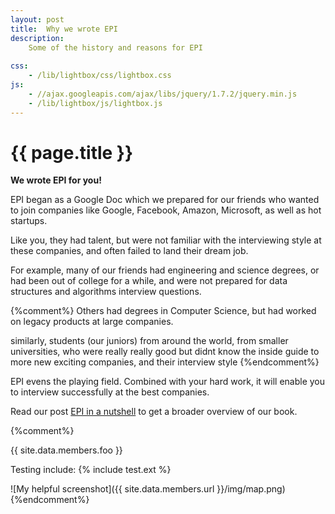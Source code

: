 ```yaml
---
layout: post
title:  Why we wrote EPI
description:
    Some of the history and reasons for EPI
    
css:
    - /lib/lightbox/css/lightbox.css
js:
    - //ajax.googleapis.com/ajax/libs/jquery/1.7.2/jquery.min.js
    - /lib/lightbox/js/lightbox.js
---
```


{{ page.title }}
================


<b>We wrote EPI for you!</b>

EPI began as a Google Doc which we prepared for our friends who wanted to join companies
like Google, Facebook, Amazon, Microsoft, as well as hot startups.

Like you, they had talent, but were not familiar with the interviewing style
at these companies, and often failed to land their dream job.

For example, many of our friends had engineering and science degrees, or had been out of college for a while,
and were not prepared for data structures and algorithms interview questions.


{%comment%}
Others had degrees in Computer Science, but had worked on legacy products 
at large companies.

similarly, students (our juniors) from around the world, from smaller universities, who were really really good
but didnt know the inside guide to more new exciting companies, and their interview style
{%endcomment%}

EPI evens the playing field. Combined with your hard work, it will enable you
to interview successfully at the best companies.

Read our post <a href="2014/04/08/epi-features/">EPI in a nutshell</a> to get a broader overview of our book.


{%comment%}

{{ site.data.members.foo }}

Testing include: {% include test.ext %}

![My helpful screenshot]({{ site.data.members.url }}/img/map.png)
{%endcomment%}
